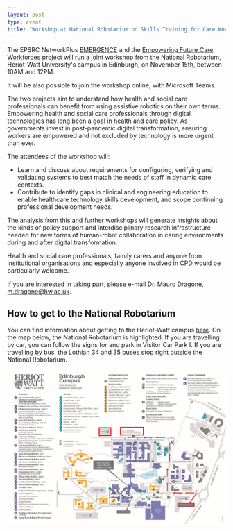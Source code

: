 ```yaml
---
layout: post
type: event
title: "Workshop at National Robotarium on Skills Training for Care Workforces in Relation to Robotic Technology"
---
```


The EPSRC NetworkPlus [EMERGENCE](https://www.emergencerobotics.net/) and the [Empowering Future Care Workforces project](https://www.tas.ac.uk/research-projects-2022-23/empowering-future-care-workforces/) will run a joint workshop from the National Robotarium, Heriot-Watt University's campus in Edinburgh, on November 15th, between 10AM and 12PM.

It will be also possible to join the workshop online, with Microsoft Teams.

The two projects aim to understand how health and social care professionals can benefit from using assistive robotics on their own terms. Empowering health and social care professionals through digital technologies has long been a goal in health and care policy. As governments invest in post-pandemic digital transformation, ensuring workers are empowered and not excluded by technology is more urgent than ever.

The attendees of the workshop will:
* Learn and discuss about requirements for configuring, verifying and validating systems to best match the needs of staff in dynamic care contexts.
* Contribute to identify gaps in clinical and engineering education to enable healthcare technology skills development, and scope continuing professional development needs.

The analysis from this and further workshops will generate insights about the kinds of policy support and interdisciplinary research infrastructure needed for new forms of human-robot collaboration in caring environments during and after digital transformation.

Health and social care professionals, family carers and anyone from institutional organisations and especially anyone involved in CPD would be particularly welcome. 

If you are interested in taking part, please e-mail Dr. Mauro Dragone, <a href="mailto:m.dragone@hw.ac.uk">m.dragone@hw.ac.uk</a>.

## How to get to the National Robotarium

You can find information about getting to the Heriot-Watt campus [here](https://www.hw.ac.uk/uk/visit/plan-your-journey.htm). On the map below, the National Robotarium is highlighted. If you are travelling by car, you can follow the signs for and park in Visitor Car Park I. If you are travelling by bus, the Lothian 34 and 35 buses stop right outside the National Robotarium.

![Annotated campus map](/img/news/nr_campus_map.jpeg)